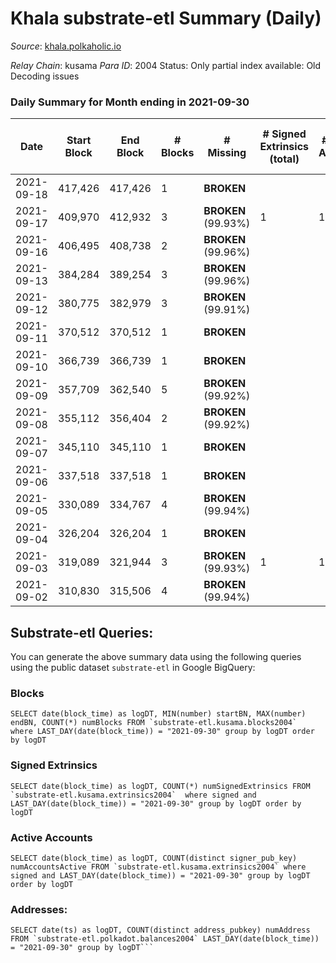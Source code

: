 # Khala substrate-etl Summary (Daily)

_Source_: [khala.polkaholic.io](https://khala.polkaholic.io)

*Relay Chain*: kusama
*Para ID*: 2004
Status: Only partial index available: Old Decoding issues


### Daily Summary for Month ending in 2021-09-30


| Date | Start Block | End Block | # Blocks | # Missing | # Signed Extrinsics (total) | # Active Accounts | # Addresses with Balances | # Events | # Transfers | # XCM Transfers In | # XCM Transfers Out |
| ---- | ----------- | --------- | -------- | --------- | --------------------------- | ----------------- | ------------------------- | -------- | ----------- | ------------------ | ------------------- |
| 2021-09-18 | 417,426 | 417,426 | 1 |  **BROKEN**  |  |  | 6,451 | 2 |   |   |   |
| 2021-09-17 | 409,970 | 412,932 | 3 |  **BROKEN** (99.93%) | 1 | 1 | 4,502 | 18 | 3 ($0.42) |   |   |
| 2021-09-16 | 406,495 | 408,738 | 2 |  **BROKEN** (99.96%) |  |  | 3,280 | 4 |   |   |   |
| 2021-09-13 | 384,284 | 389,254 | 3 |  **BROKEN** (99.96%) |  |  | 3,218 | 6 |   |   |   |
| 2021-09-12 | 380,775 | 382,979 | 3 |  **BROKEN** (99.91%) |  |  | 3,218 | 6 |   |   |   |
| 2021-09-11 | 370,512 | 370,512 | 1 |  **BROKEN**  |  |  | 3,204 | 2 |   |   |   |
| 2021-09-10 | 366,739 | 366,739 | 1 |  **BROKEN**  |  |  | 3,204 | 2 |   |   |   |
| 2021-09-09 | 357,709 | 362,540 | 5 |  **BROKEN** (99.92%) |  |  | 3,204 | 10 |   |   |   |
| 2021-09-08 | 355,112 | 356,404 | 2 |  **BROKEN** (99.92%) |  |  | 3,204 | 4 |   |   |   |
| 2021-09-07 | 345,110 | 345,110 | 1 |  **BROKEN**  |  |  | 3,202 | 2 |   |   |   |
| 2021-09-06 | 337,518 | 337,518 | 1 |  **BROKEN**  |  |  | 3,202 | 2 |   |   |   |
| 2021-09-05 | 330,089 | 334,767 | 4 |  **BROKEN** (99.94%) |  |  | 3,201 | 8 |   |   |   |
| 2021-09-04 | 326,204 | 326,204 | 1 |  **BROKEN**  |  |  | 3,200 | 2 |   |   |   |
| 2021-09-03 | 319,089 | 321,944 | 3 |  **BROKEN** (99.93%) | 1 | 1 | 3,200 | 8 |   |   |   |
| 2021-09-02 | 310,830 | 315,506 | 4 |  **BROKEN** (99.94%) |  |  | 3,200 | 8 |   |   |   |

## Substrate-etl Queries:
You can generate the above summary data using the following queries using the public dataset `substrate-etl` in Google BigQuery:


### Blocks
```
SELECT date(block_time) as logDT, MIN(number) startBN, MAX(number) endBN, COUNT(*) numBlocks FROM `substrate-etl.kusama.blocks2004`  where LAST_DAY(date(block_time)) = "2021-09-30" group by logDT order by logDT
```


### Signed Extrinsics
```
SELECT date(block_time) as logDT, COUNT(*) numSignedExtrinsics FROM `substrate-etl.kusama.extrinsics2004`  where signed and LAST_DAY(date(block_time)) = "2021-09-30" group by logDT order by logDT
```


### Active Accounts
```
SELECT date(block_time) as logDT, COUNT(distinct signer_pub_key) numAccountsActive FROM `substrate-etl.kusama.extrinsics2004` where signed and LAST_DAY(date(block_time)) = "2021-09-30" group by logDT order by logDT
```


### Addresses:
```
SELECT date(ts) as logDT, COUNT(distinct address_pubkey) numAddress FROM `substrate-etl.polkadot.balances2004` LAST_DAY(date(block_time)) = "2021-09-30" group by logDT```

